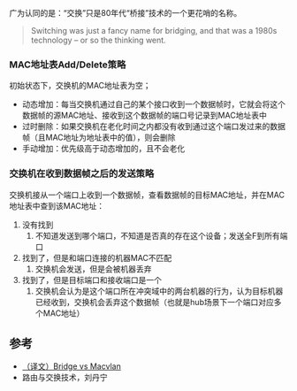 广为认同的是：“交换”只是80年代“桥接”技术的一个更花哨的名称。

> Switching was just a fancy name for bridging, and that was a 1980s technology – or so the thinking went.

### MAC地址表Add/Delete策略

初始状态下，交换机的MAC地址表为空；

- 动态增加：每当交换机通过自己的某个接口收到一个数据帧时，它就会将这个数据帧的源MAC地址、接收到这个数据帧的端口号记录到MAC地址表中
- 过时删除：如果交换机在老化时间之内都没有收到通过这个端口发过来的数据帧（且MAC地址为地址表中的值），则会删除
- 手动增加：优先级高于动态增加的，且不会老化

### 交换机在收到数据帧之后的发送策略

交换机接从一个端口上收到一个数据帧，查看数据帧的目标MAC地址，并在MAC地址表中查到该MAC地址：

1. 没有找到
   1. 不知道发送到哪个端口，不知道是否真的存在这个设备；发送全F到所有端口
2. 找到了，但是和端口连接的机器MAC不匹配
   1. 交换机会发送，但是会被机器丢弃
3. 找到了，但是目标端口和接收端口是一个
   1. 交换机会认为是这个端口所在冲突域中的两台机器的行为，认为目标机器已经收到，交换机会丢弃这个数据帧（也就是hub场景下一个端口对应多个MAC地址）


## 参考

- [（译文）Bridge vs Macvlan](https://www.jianshu.com/p/ee7d9c8b4492)
- 路由与交换技术，刘丹宁